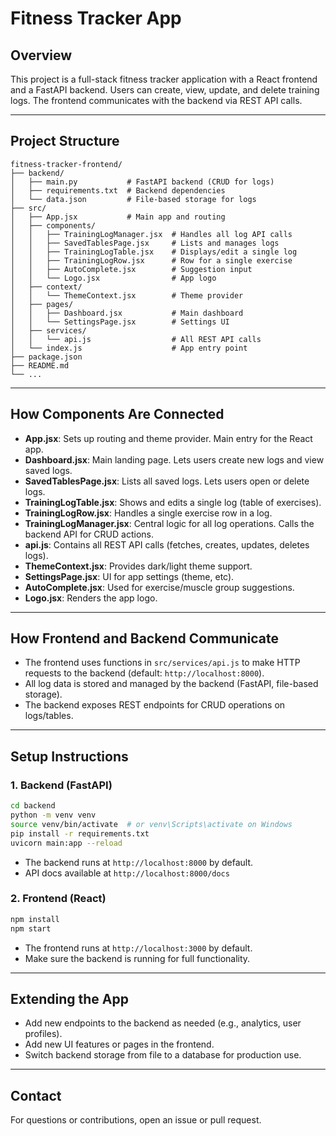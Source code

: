 # Fitness Tracker App

## Overview
This project is a full-stack fitness tracker application with a React frontend and a FastAPI backend. Users can create, view, update, and delete training logs. The frontend communicates with the backend via REST API calls.

---

## Project Structure

```
fitness-tracker-frontend/
├── backend/
│   ├── main.py           # FastAPI backend (CRUD for logs)
│   ├── requirements.txt  # Backend dependencies
│   └── data.json         # File-based storage for logs
├── src/
│   ├── App.jsx           # Main app and routing
│   ├── components/
│   │   ├── TrainingLogManager.jsx  # Handles all log API calls
│   │   ├── SavedTablesPage.jsx     # Lists and manages logs
│   │   ├── TrainingLogTable.jsx    # Displays/edit a single log
│   │   ├── TrainingLogRow.jsx      # Row for a single exercise
│   │   ├── AutoComplete.jsx        # Suggestion input
│   │   └── Logo.jsx                # App logo
│   ├── context/
│   │   └── ThemeContext.jsx        # Theme provider
│   ├── pages/
│   │   ├── Dashboard.jsx           # Main dashboard
│   │   └── SettingsPage.jsx        # Settings UI
│   ├── services/
│   │   └── api.js                  # All REST API calls
│   └── index.js                    # App entry point
├── package.json
├── README.md
└── ...
```

---

## How Components Are Connected

- **App.jsx**: Sets up routing and theme provider. Main entry for the React app.
- **Dashboard.jsx**: Main landing page. Lets users create new logs and view saved logs.
- **SavedTablesPage.jsx**: Lists all saved logs. Lets users open or delete logs.
- **TrainingLogTable.jsx**: Shows and edits a single log (table of exercises).
- **TrainingLogRow.jsx**: Handles a single exercise row in a log.
- **TrainingLogManager.jsx**: Central logic for all log operations. Calls the backend API for CRUD actions.
- **api.js**: Contains all REST API calls (fetches, creates, updates, deletes logs).
- **ThemeContext.jsx**: Provides dark/light theme support.
- **SettingsPage.jsx**: UI for app settings (theme, etc).
- **AutoComplete.jsx**: Used for exercise/muscle group suggestions.
- **Logo.jsx**: Renders the app logo.

---

## How Frontend and Backend Communicate
- The frontend uses functions in `src/services/api.js` to make HTTP requests to the backend (default: `http://localhost:8000`).
- All log data is stored and managed by the backend (FastAPI, file-based storage).
- The backend exposes REST endpoints for CRUD operations on logs/tables.

---

## Setup Instructions

### 1. Backend (FastAPI)
```sh
cd backend
python -m venv venv
source venv/bin/activate  # or venv\Scripts\activate on Windows
pip install -r requirements.txt
uvicorn main:app --reload
```
- The backend runs at `http://localhost:8000` by default.
- API docs available at `http://localhost:8000/docs`

### 2. Frontend (React)
```sh
npm install
npm start
```
- The frontend runs at `http://localhost:3000` by default.
- Make sure the backend is running for full functionality.

---

## Extending the App
- Add new endpoints to the backend as needed (e.g., analytics, user profiles).
- Add new UI features or pages in the frontend.
- Switch backend storage from file to a database for production use.

---

## Contact
For questions or contributions, open an issue or pull request.
